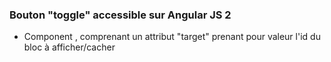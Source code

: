 ### Bouton "toggle" accessible sur Angular JS 2

- Component <toggle>, comprenant un attribut "target" prenant pour valeur l'id du bloc à afficher/cacher